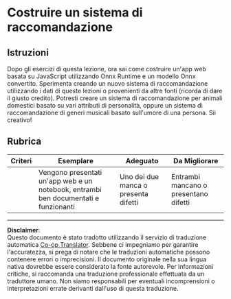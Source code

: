<!--
CO_OP_TRANSLATOR_METADATA:
{
  "original_hash": "799ed651e2af0a7cad17c6268db11578",
  "translation_date": "2025-08-29T21:48:09+00:00",
  "source_file": "4-Classification/4-Applied/assignment.md",
  "language_code": "it"
}
-->
# Costruire un sistema di raccomandazione

## Istruzioni

Dopo gli esercizi di questa lezione, ora sai come costruire un'app web basata su JavaScript utilizzando Onnx Runtime e un modello Onnx convertito. Sperimenta creando un nuovo sistema di raccomandazione utilizzando i dati di queste lezioni o provenienti da altre fonti (ricorda di dare il giusto credito). Potresti creare un sistema di raccomandazione per animali domestici basato su vari attributi di personalità, oppure un sistema di raccomandazione di generi musicali basato sull'umore di una persona. Sii creativo!

## Rubrica

| Criteri  | Esemplare                                                              | Adeguato                              | Da Migliorare                     |
| -------- | ---------------------------------------------------------------------- | ------------------------------------- | --------------------------------- |
|          | Vengono presentati un'app web e un notebook, entrambi ben documentati e funzionanti | Uno dei due manca o presenta difetti  | Entrambi mancano o presentano difetti |

---

**Disclaimer**:  
Questo documento è stato tradotto utilizzando il servizio di traduzione automatica [Co-op Translator](https://github.com/Azure/co-op-translator). Sebbene ci impegniamo per garantire l'accuratezza, si prega di notare che le traduzioni automatiche possono contenere errori o imprecisioni. Il documento originale nella sua lingua nativa dovrebbe essere considerato la fonte autorevole. Per informazioni critiche, si raccomanda una traduzione professionale effettuata da un traduttore umano. Non siamo responsabili per eventuali incomprensioni o interpretazioni errate derivanti dall'uso di questa traduzione.